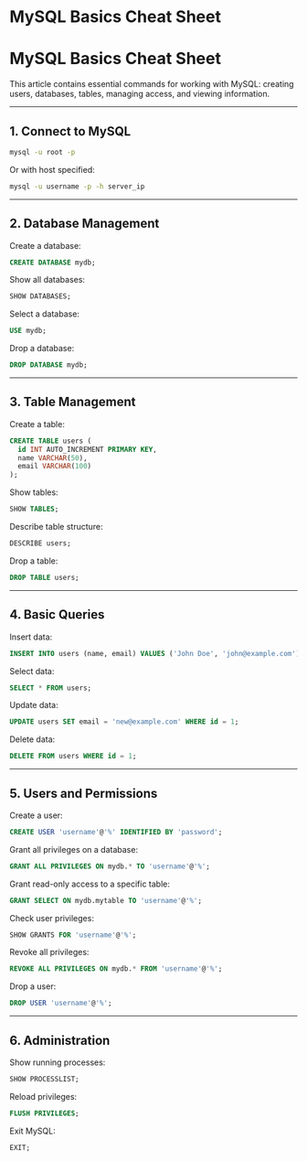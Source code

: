 # MySQL Basics Cheat Sheet


# MySQL Basics Cheat Sheet

This article contains essential commands for working with MySQL: creating users, databases, tables, managing access, and viewing information.

---

## 1. Connect to MySQL

```bash
mysql -u root -p
```

Or with host specified:
```bash
mysql -u username -p -h server_ip
```

---

## 2. Database Management

Create a database:
```sql
CREATE DATABASE mydb;
```

Show all databases:
```sql
SHOW DATABASES;
```

Select a database:
```sql
USE mydb;
```

Drop a database:
```sql
DROP DATABASE mydb;
```

---

## 3. Table Management

Create a table:
```sql
CREATE TABLE users (
  id INT AUTO_INCREMENT PRIMARY KEY,
  name VARCHAR(50),
  email VARCHAR(100)
);
```

Show tables:
```sql
SHOW TABLES;
```

Describe table structure:
```sql
DESCRIBE users;
```

Drop a table:
```sql
DROP TABLE users;
```

---

## 4. Basic Queries

Insert data:
```sql
INSERT INTO users (name, email) VALUES ('John Doe', 'john@example.com');
```

Select data:
```sql
SELECT * FROM users;
```

Update data:
```sql
UPDATE users SET email = 'new@example.com' WHERE id = 1;
```

Delete data:
```sql
DELETE FROM users WHERE id = 1;
```

---

## 5. Users and Permissions

Create a user:
```sql
CREATE USER 'username'@'%' IDENTIFIED BY 'password';
```

Grant all privileges on a database:
```sql
GRANT ALL PRIVILEGES ON mydb.* TO 'username'@'%';
```

Grant read-only access to a specific table:
```sql
GRANT SELECT ON mydb.mytable TO 'username'@'%';
```

Check user privileges:
```sql
SHOW GRANTS FOR 'username'@'%';
```

Revoke all privileges:
```sql
REVOKE ALL PRIVILEGES ON mydb.* FROM 'username'@'%';
```

Drop a user:
```sql
DROP USER 'username'@'%';
```

---

## 6. Administration

Show running processes:
```sql
SHOW PROCESSLIST;
```

Reload privileges:
```sql
FLUSH PRIVILEGES;
```

Exit MySQL:
```sql
EXIT;
```


